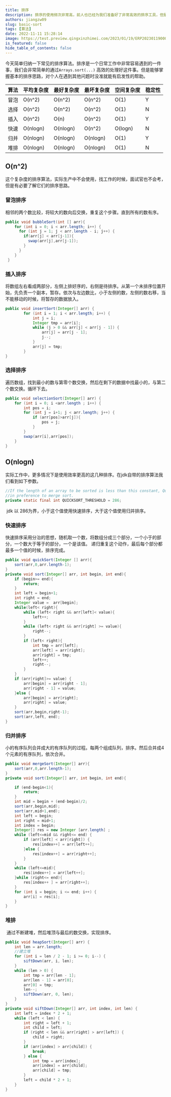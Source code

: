 ```yaml
---
title: 排序
description: 排序的使用频次非常高，前人也已经为我们准备好了非常高效的排序工具，但是作为一个程序员，最基本的排序还是有必要掌握的。
authors: jiangzw09
slug: basic-sort
tags: [算法]
date: 2022-11-11 15:28:14
image: https://test.preview.qingxinzhimei.com/2023/01/19/ERP202301190000005249.jpg
is_featured: false
hide_table_of_contents: false
---
```


​	今天简单归纳一下常见的排序算法。排序是一个日常工作中非常容易遇到的一件事，我们会非常简单的通过`Arrays.sort(...)` 高效的处理好这件事。但是能够掌握基本的排序思路，对个人在遇到其他问题时没准就能有启发性的帮助。

| 算法  | 平均复杂度    | 最好复杂度    | 最坏复杂度    | 空间复杂度   | 稳定性 |
|-----|----------|----------|----------|---------|-----|
| 冒泡  | O(n^2)   | O(n^2)   | O(n^2)   | O(1)    | Y   |
| 选择  | O(n^2)   | O(n^2)   | O(n^2)   | O(1)    | N   |
| 插入  | O(n^2)   | O(n)     | O(n^2)   | O(1)    | Y   |
| 快速  | O(nlogn) | O(nlogn) | O(n^2)   | O(logn) | N   |
| 归并  | O(nlogn) | O(nlogn) | O(nlogn) | O(1)    | Y   |
| 堆排  | O(nlogn) | O(nlogn) | O(nlogn) | O(1)    | N   |

## O(n^2)

​	这个复杂度的排序算法，实际生产中不会使用，找工作的时候，面试官也不会考，但是有必要了解它们的排序思路。

### 冒泡排序

​	相邻的两个数比较，将较大的数向后交换，重复这个步骤。直到所有的数有序。

```java
public void bubbleSort(int [] arr){
    for (int i = 0; i < arr.length; i++) {
      for (int j = 1; j < arr.length - i; j++) {
        if(arr[j] < arr[j-1]){
          swap(arr[j],arr[j-1]);
        }
      }
    }
 }
```



### 插入排序

​	将数组左右看成两部分，左侧上排好序的，右侧是待排序。从第一个未排序位置开始，先负责一个副本，暂存。依次与左边数比，小于左侧的数，左侧的数右移，当不能移动的时候，将暂存的数据放入。

```java
public void insertSort(Integer[] arr) {
        for (int i = 1; i < arr.length; i++) {
            int j = i;
            Integer tmp = arr[i];
            while (j > 0 && arr[j] < arr[j - 1]) {
                arr[j] = arr[j - 1];
                j--;
            }
            arr[j] = tmp;
        }
}
```

### 选择排序

​	遍历数组，找到最小的数与第零个数交换，然后在剩下的数据中找最小的，与第二个数交换。循环下去。

```java
public void selectionSort(Integer[] arr) {
    for (int i = 0; i <arr.length ; i++) {
        int pos = i;
        for (int j = i+1; j < arr.length; j++) {
            if (arr[pos]>arr[j]){
                pos = j;
            }
        }
        swap(arr[i],arr[pos]);
    }
}
```

## O(nlogn)

​	实际工作中，更多情况下是使用效率更高的这几种排序。在jdk自带的排序算法我们看到如下参数。

```java
//If the length of an array to be sorted is less than this constant, Quicksort is used 
//in preference to merge sort.
private static final int QUICKSORT_THRESHOLD = 286;

```

​	jdk 以 286为界，小于这个值使用快速排序，大于这个值使用归并排序。

### 快速排序

​	快速排序采用分治的思想，随机取一个数，将数组分成三个部分，一个小于的部分，一个数大于等于的部分，一个是该值。 递归重复这个动作，最后每个部分都最多一个值的时候，排序完成。

```java
public void quickSort(Integer [] arr){
    sort(arr,0,arr.length-1);
}
private void sort(Integer[] arr, int begin, int end){
    if (begin>= end){
        return;
    }
    int left = begin+1;
    int right = end;
    Integer value =  arr[begin];
    while(left< right){
        while (left< right && arr[left]< value){
            left++;
        }
        while (left< right && arr[right] >= value){
            right--;
        }
        if (left< right){
            int tmp = arr[left];
            arr[left] = arr[right];
            arr[right] = tmp;
            left++;
            right--;
        }
    }
    if (arr[right]>= value) {
        arr[begin] = arr[right - 1];
        arr[right - 1] = value;
    }else {
        arr[begin] = arr[right];
        arr[right] = value;
    }
    sort(arr,begin,right-1);
    sort(arr,left, end);
}
```

### 归并排序

​	小的有序队列合并成大的有序队列的过程。每两个组成队列，排序。然后合并成4个元素的有序队列，依次合并。

```java
public void mergeSort(Integer[] arr){
    sort(arr,0,arr.length-1);
}
private void sort(Integer[] arr, int begin, int end){

    if (end-begin<1){
        return;
    }
    int mid = begin + (end-begin)/2;
    sort(arr,begin,mid);
    sort(arr,mid+1,end);
    int left = begin;
    int right = mid+1;
    int index = begin;
    Integer[] res = new Integer [arr.length] ;
    while (left<=mid && right<= end) {
        if (arr[left] < arr[right]) {
            res[index++] = arr[left++];
        }else {
            res[index++] = arr[right++];
        }
    }
    while (left<=mid){
        res[index++] = arr[left++];
    }while (right<= end){
        res[index++ ] = arr[right++];
    }
    for (int i = begin; i <= end; i++) {
        arr[i] = res[i];
    }
}
```

### 堆排

​	通过不断建堆，然后堆顶与最后的数交换，实现排序。

```java
public void heapSort(Integer[] arr) {
    int len = arr.length;
    //建立堆
    for (int i = len / 2 - 1; i >= 0; i--) {
        siftDown(arr, i, len);
    }
    while (len > 0) {
        int tmp = arr[len - 1];
        arr[len - 1] = arr[0];
        arr[0] = tmp;
        len--;
        siftDown(arr, 0, len);
    }
}
private void siftDown(Integer[] arr, int index, int len) {
    int left = index * 2 + 1;
    while (left < len) {
        int right = left + 1;
        int child = left;
        if (right < len && arr[right] > arr[left]) {
            child = right;
        }
        if (arr[index] > arr[child]) {
            break;
        } else {
            int tmp = arr[index];
            arr[index] = arr[child];
            arr[child] = tmp;
        }
        left = child * 2 + 1;
    }
}
```

